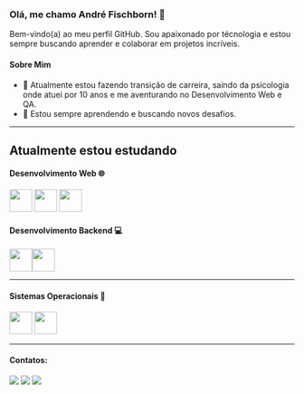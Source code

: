 ### Olá, me chamo André Fischborn! 👋

Bem-vindo(a) ao meu perfil GitHub. Sou apaixonado por técnologia e estou sempre buscando aprender e colaborar em projetos incríveis.

#### Sobre Mim
- 🚀 Atualmente estou fazendo transição de carreira, saindo da psicologia onde atuei por 10 anos e me aventurando no Desenvolvimento Web e QA.
- 🌱 Estou sempre aprendendo e buscando novos desafios.


---
## Atualmente estou estudando

#### Desenvolvimento Web 🌐
<img loading="lazy" src="https://cdn.jsdelivr.net/gh/devicons/devicon/icons/html5/html5-original-wordmark.svg" width="40" height="40"/> <img loading="lazy" src="https://cdn.jsdelivr.net/gh/devicons/devicon/icons/css3/css3-original-wordmark.svg" width="40" height="40"/> <img loading="lazy" src="https://cdn.jsdelivr.net/gh/devicons/devicon/icons/react/react-original.svg" width="40" height="40"/>


#### Desenvolvimento Backend 💻
<img loading="lazy" src="https://cdn.jsdelivr.net/gh/devicons/devicon/icons/python/python-original.svg" width="40" height="40"/><img loading="lazy" src="https://cdn.jsdelivr.net/gh/devicons/devicon/icons/csharp/csharp-original.svg" width="40" height="40"/>

----
#### Sistemas Operacionais 🔄
<img loading="lazy" src="https://cdn.jsdelivr.net/gh/devicons/devicon/icons/windows8/windows8-original.svg" width="40" height="40"/> <img loading="lazy" src="https://cdn.jsdelivr.net/gh/devicons/devicon/icons/linux/linux-original.svg" width="40" height="40"/>

---
#### Contatos:
<div>
<a href="https://instagram.com/psicologoandregabriel" target="_blank"><img loading="lazy" src="https://img.shields.io/badge/-Instagram-%23E4405F?style=for-the-badge&logo=instagram&logoColor=white" target="_blank"></a>
<a href = "andrefischborn@gmail.com"><img loading="lazy" src="https://img.shields.io/badge/Gmail-D14836?style=for-the-badge&logo=gmail&logoColor=white" target="_blank"></a>
<a href="https://www.linkedin.com/in/andrefischborn" target="_blank"><img loading="lazy" src="https://img.shields.io/badge/-LinkedIn-%230077B5?style=for-the-badge&logo=linkedin&logoColor=white" target="_blank"></a>   
</div>
